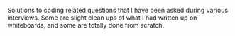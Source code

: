 Solutions to coding related questions that I have been asked during various interviews. Some are slight clean ups of what I had written up on whiteboards, and some are totally done from scratch.
